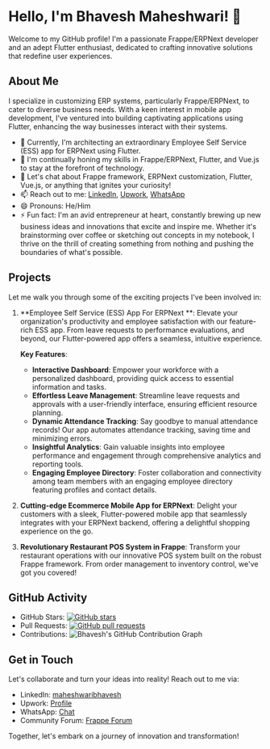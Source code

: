 # Hello, I'm Bhavesh Maheshwari! 👋

Welcome to my GitHub profile! I'm a passionate Frappe/ERPNext developer and an adept Flutter enthusiast, dedicated to crafting innovative solutions that redefine user experiences.

## About Me

I specialize in customizing ERP systems, particularly Frappe/ERPNext, to cater to diverse business needs. With a keen interest in mobile app development, I've ventured into building captivating applications using Flutter, enhancing the way businesses interact with their systems.

- 🔭 Currently, I'm architecting an extraordinary Employee Self Service (ESS) app for ERPNext using Flutter.
- 🌱 I'm continually honing my skills in Frappe/ERPNext, Flutter, and Vue.js to stay at the forefront of technology.
- 💬 Let's chat about Frappe framework, ERPNext customization, Flutter, Vue.js, or anything that ignites your curiosity!
- 📫 Reach out to me: [LinkedIn](www.linkedin.com/in/maheshwaribhavesh), [Upwork](https://www.upwork.com/freelancers/~014281a79a8181c271?mp_source=share), [WhatsApp](https://wa.me/916359985959)
- 😄 Pronouns: He/Him
- ⚡ Fun fact: I'm an avid entrepreneur at heart, constantly brewing up new business ideas and innovations that excite and inspire me. Whether it's brainstorming over coffee or sketching out concepts in my notebook, I thrive on the thrill of creating something from nothing and pushing the boundaries of what's possible.

## Projects

Let me walk you through some of the exciting projects I've been involved in:

1. **Employee Self Service (ESS) App For ERPNext **: Elevate your organization's productivity and employee satisfaction with our feature-rich ESS app. From leave requests to performance evaluations, and beyond, our Flutter-powered app offers a seamless, intuitive experience.
   
   **Key Features**:
   - **Interactive Dashboard**: Empower your workforce with a personalized dashboard, providing quick access to essential information and tasks.
   - **Effortless Leave Management**: Streamline leave requests and approvals with a user-friendly interface, ensuring efficient resource planning.
   - **Dynamic Attendance Tracking**: Say goodbye to manual attendance records! Our app automates attendance tracking, saving time and minimizing errors.
   - **Insightful Analytics**: Gain valuable insights into employee performance and engagement through comprehensive analytics and reporting tools.
   - **Engaging Employee Directory**: Foster collaboration and connectivity among team members with an engaging employee directory featuring profiles and contact details.

2. **Cutting-edge Ecommerce Mobile App for ERPNext**: Delight your customers with a sleek, Flutter-powered mobile app that seamlessly integrates with your ERPNext backend, offering a delightful shopping experience on the go.

3. **Revolutionary Restaurant POS System in Frappe**: Transform your restaurant operations with our innovative POS system built on the robust Frappe framework. From order management to inventory control, we've got you covered!

## GitHub Activity

- GitHub Stars: [![GitHub stars](https://img.shields.io/github/stars/bhavesh95863?style=social)](https://github.com/bhavesh95863?tab=stars)
- Pull Requests: [![GitHub pull requests](https://img.shields.io/github/issues-pr/bhavesh95863?style=social)](https://github.com/bhavesh95863/pulls)
- Contributions: ![Bhavesh's GitHub Contribution Graph](https://activity-graph.herokuapp.com/graph?username=bhavesh95863&bg_color=1F222E&color=F8D866&line=F85D7F&point=FFFFFF&hide_border=true)

## Get in Touch

Let's collaborate and turn your ideas into reality! Reach out to me via:

- LinkedIn: [maheshwaribhavesh](www.linkedin.com/in/maheshwaribhavesh)
- Upwork: [Profile](https://www.upwork.com/freelancers/~014281a79a8181c271?mp_source=share)
- WhatsApp: [Chat](https://wa.me/916359985959)
- Community Forum: [Frappe Forum](https://discuss.frappe.io/u/maheshwari_bhavesh/summary)

Together, let's embark on a journey of innovation and transformation!
